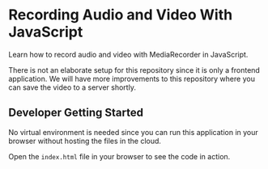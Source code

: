 # Recording Audio and Video With JavaScript

Learn how to record audio and video with MediaRecorder in JavaScript.

There is not an elaborate setup for this repository since it is only 
a frontend application. We will have more improvements to this 
repository where you can save the video to a server shortly.

## Developer Getting Started

No virtual environment is needed since you can run this application 
in your browser without hosting the files in the cloud. 

Open the `index.html` file in your browser to see the code in action.
